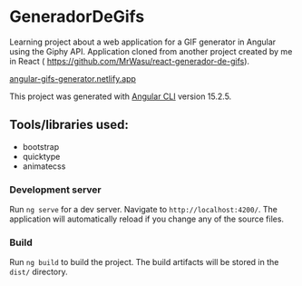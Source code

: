 # GeneradorDeGifs

Learning project about a web application for a GIF generator in Angular using the Giphy API. Application cloned from another project created by me in React ( https://github.com/MrWasu/react-generador-de-gifs).

[angular-gifs-generator.netlify.app](https://angular-gifs-generator.netlify.app/ "angular-gifs-generator.netlify.app")

This project was generated with [Angular CLI](https://github.com/angular/angular-cli) version 15.2.5.

## Tools/libraries used:

- bootstrap
- quicktype
- animatecss


### Development server

Run `ng serve` for a dev server. Navigate to `http://localhost:4200/`. The application will automatically reload if you change any of the source files.


### Build

Run `ng build` to build the project. The build artifacts will be stored in the `dist/` directory.

